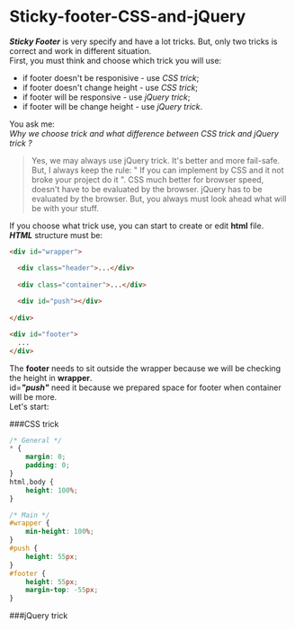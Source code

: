 Sticky-footer-CSS-and-jQuery
============================
***Sticky Footer*** is very specify and have a lot tricks. But, only two tricks is correct and work in different situation.<br/>
First, you must think and choose which trick you will use:
- if footer doesn't be responisive - use *CSS trick*;
- if footer doesn't change height - use *CSS trick*;
- if footer will be responsive - use *jQuery trick*;
- if footer will be change height - use *jQuery trick*.

You ask me:<br/>
*Why we choose trick and what difference between CSS trick and jQuery trick ?*
> Yes, we may always use jQuery trick. It's better and more fail-safe.<br/>
> But, I always keep the rule: " If you can implement by CSS and it not broke your project do it ". 
> CSS much better for browser speed, doesn't have to be evaluated by the browser.
> jQuery has to be evaluated by the browser. 
> But, you always must look ahead what will be with your stuff.


If you choose what trick use, you can start to create or edit **html** file.<br/>
***HTML*** structure must be:
```html
<div id="wrapper">

  <div class="header">...</div>
  
  <div class="container">...</div>
  
  <div id="push"></div>
  
</div>

<div id="footer">
  ...
</div>
```
The **footer** needs to sit outside the wrapper because we will be checking the height in **wrapper**.<br/>
id=***"push"*** need it because we prepared space for footer when container will be more.<br/>
Let's start:


###CSS trick
```css
/* General */
* {
    margin: 0;
    padding: 0;
}
html,body {
    height: 100%;
}

/* Main */
#wrapper {
    min-height: 100%;
}
#push {
    height: 55px;
}
#footer {
    height: 55px;
    margin-top: -55px;
}
```


###jQuery trick


